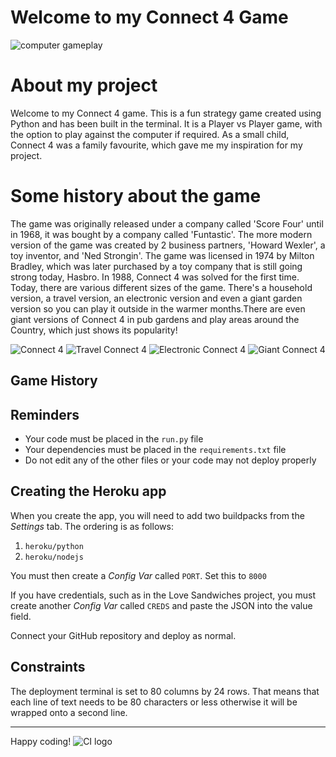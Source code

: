 # Welcome to my Connect 4 Game

![computer gameplay](https://github.com/CherrySaz/connect-4/assets/134415334/6d97e702-1eb5-4d4b-a9c1-d79c9e97b807)

# About my project

Welcome to my Connect 4 game. This is a fun strategy game created using Python and has been built in the terminal. It is a Player vs Player game, with the option to play against the computer if required. 
As a small child, Connect 4 was a family favourite, which gave me my inspiration for my project.

# Some history about  the game

The game was originally released under a company called 'Score Four' until in 1968, it was bought by a company called 'Funtastic'.
The more modern version of the game was created by 2 business partners, 'Howard Wexler', a toy inventor, and 'Ned Strongin'.
The game was licensed in 1974 by Milton Bradley, which was later purchased by a toy company that is still going strong today, Hasbro.
In 1988, Connect 4 was solved for the first time. Today, there are various different sizes of the game. There's a household version, a travel version, an electronic version and even a giant garden version so you can play it outside in the warmer months.There are even giant versions of Connect 4 in pub gardens and play areas around the Country, which just shows its popularity!

![Connect 4](https://github.com/CherrySaz/connect-4/assets/134415334/762b8ff6-f709-474d-ac27-64d5ace94e13) ![Travel Connect 4](https://github.com/CherrySaz/connect-4/assets/134415334/040bc42b-7f80-4cda-99d3-a3c9624d3927) ![Electronic Connect 4](https://github.com/CherrySaz/connect-4/assets/134415334/8e407482-cbbc-4731-a583-b08fb60465de) ![Giant Connect 4](https://github.com/CherrySaz/connect-4/assets/134415334/b34bce77-1838-4332-8753-ea28864aa6d8)

## 





## Game History


## Reminders

- Your code must be placed in the `run.py` file
- Your dependencies must be placed in the `requirements.txt` file
- Do not edit any of the other files or your code may not deploy properly

## Creating the Heroku app

When you create the app, you will need to add two buildpacks from the _Settings_ tab. The ordering is as follows:

1. `heroku/python`
2. `heroku/nodejs`

You must then create a _Config Var_ called `PORT`. Set this to `8000`

If you have credentials, such as in the Love Sandwiches project, you must create another _Config Var_ called `CREDS` and paste the JSON into the value field.

Connect your GitHub repository and deploy as normal.

## Constraints

The deployment terminal is set to 80 columns by 24 rows. That means that each line of text needs to be 80 characters or less otherwise it will be wrapped onto a second line.

---

Happy coding!
![CI logo](https://codeinstitute.s3.amazonaws.com/fullstack/ci_logo_small.png)
